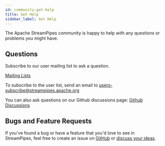 ```yaml
---
id: community-get-help
title: Get Help
sidebar_label: Get Help
---
```


The Apache StreamPipes community is happy to help with any questions or problems you might have.

## Questions
Subscribe to our user mailing list to ask a question.

[Mailing Lists](https://streampipes.apache.org/mailinglists.html)

To subscribe to the user list, send an email to [users-subscribe@streampipes.apache.org](users-subscribe@streampipes.apache.org)

You can also ask questions on our Github discussions page:
[Github Discussions](https://github.com/apache/streampipes/discussions)

## Bugs and Feature Requests

If you've found a bug or have a feature that you'd love to see in StreamPipes, feel free to create an issue on [GitHub](https://github.com/apache/streampipes/issues)
or [discuss your ideas](https://github.com/apache/streampipes/discussions/categories/ideas).



